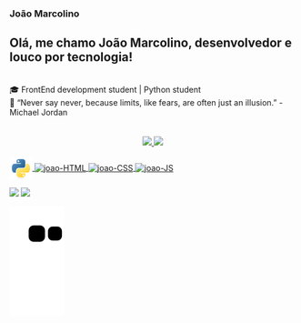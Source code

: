 ###  João Marcolino

## Olá, me chamo João Marcolino, desenvolvedor e louco por tecnologia! 

 
</div>
<br>
🎓 FrontEnd development student | Python student  <br>
🧠 “Never say never, because limits, like fears, are often just an illusion.” - Michael Jordan
<br>

<div align="center">
<br>
<br>
  <a href="https://github.com/JMarcolinoGS">
  <img width="48%" src="https://github-readme-stats.vercel.app/api?username=JMarcolinoGS&show_icons=true&theme=onedark&include_all_commits=true&count_private=true"/>
  <img width="40%" src="https://github-readme-stats.vercel.app/api/top-langs/?username=JMarcolinoGS&layout=compact&langs_count=7&theme=onedark"/>
  
</div>
  
<div style="display: inline_block"><br>
  <img align="center" alt="joao-Python" height="40" width="40" src="https://raw.githubusercontent.com/devicons/devicon/master/icons/python/python-original.svg">
  <img align="center" alt="joao-HTML" height="40" width="40" src="https://cdn.discordapp.com/attachments/948685400606658644/948709589115863150/html.png">
  <img align="center" alt="joao-CSS" height="40" width="40" src="https://cdn.discordapp.com/attachments/948685400606658644/948708967218049084/css.png">
  <img align="center" alt="joao-JS" height="40" width="40" src="https://cdn.discordapp.com/attachments/948685400606658644/948710046148198450/js.png">
  
</div>
  
<div> 
  
  <a href = "mailto:joaomarcolino969@gmail.com"><img src="https://img.shields.io/badge/-Gmail-%23333?style=for-the-badge&logo=gmail&logoColor=white" target="_blank"></a>
  <a href="https://www.linkedin.com/in/jm767/" target="_blank"><img src="https://img.shields.io/badge/-LinkedIn-%230077B5?style=for-the-badge&logo=linkedin&logoColor=white" target="_blank"></a>
  
![Snake animation](https://github.com/FragaInDev/FragaInDev/blob/output/github-contribution-grid-snake.svg)
 </div>
